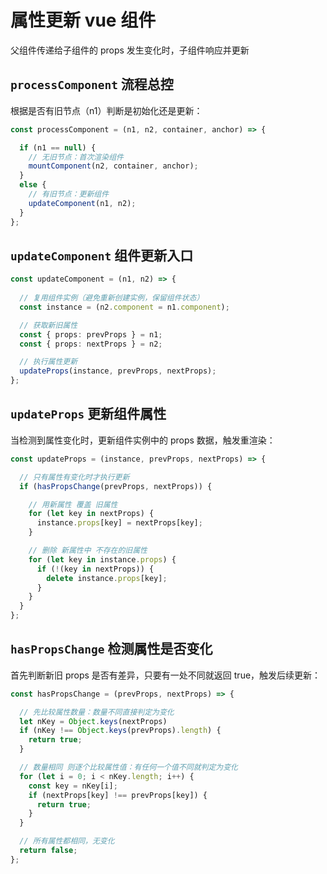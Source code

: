 # 属性更新 vue 组件
父组件传递给子组件的 props 发生变化时，子组件响应并更新

## `processComponent` 流程总控
根据是否有旧节点（n1）判断是初始化还是更新：
```ts
const processComponent = (n1, n2, container, anchor) => {

  if (n1 == null) {
    // 无旧节点：首次渲染组件
    mountComponent(n2, container, anchor);
  } 
  else {
    // 有旧节点：更新组件
    updateComponent(n1, n2);
  }
};
```


## `updateComponent` 组件更新入口
```ts
const updateComponent = (n1, n2) => {
    
  // 复用组件实例（避免重新创建实例，保留组件状态）
  const instance = (n2.component = n1.component);

  // 获取新旧属性
  const { props: prevProps } = n1;
  const { props: nextProps } = n2;

  // 执行属性更新
  updateProps(instance, prevProps, nextProps);
};
```


## `updateProps` 更新组件属性
当检测到属性变化时，更新组件实例中的 props 数据，触发重渲染：
```ts
const updateProps = (instance, prevProps, nextProps) => {

  // 只有属性有变化时才执行更新
  if (hasPropsChange(prevProps, nextProps)) {

    // 用新属性 覆盖 旧属性
    for (let key in nextProps) {
      instance.props[key] = nextProps[key];
    }

    // 删除 新属性中 不存在的旧属性
    for (let key in instance.props) {
      if (!(key in nextProps)) {
        delete instance.props[key];
      }
    }
  }
};
```


## `hasPropsChange` 检测属性是否变化
首先判断新旧 props 是否有差异，只要有一处不同就返回 true，触发后续更新：
```ts
const hasPropsChange = (prevProps, nextProps) => {

  // 先比较属性数量：数量不同直接判定为变化
  let nKey = Object.keys(nextProps)
  if (nKey !== Object.keys(prevProps).length) {
    return true;
  }

  // 数量相同 则逐个比较属性值：有任何一个值不同就判定为变化
  for (let i = 0; i < nKey.length; i++) {
    const key = nKey[i];
    if (nextProps[key] !== prevProps[key]) {
      return true;
    }
  }

  // 所有属性都相同，无变化
  return false;
};
```
